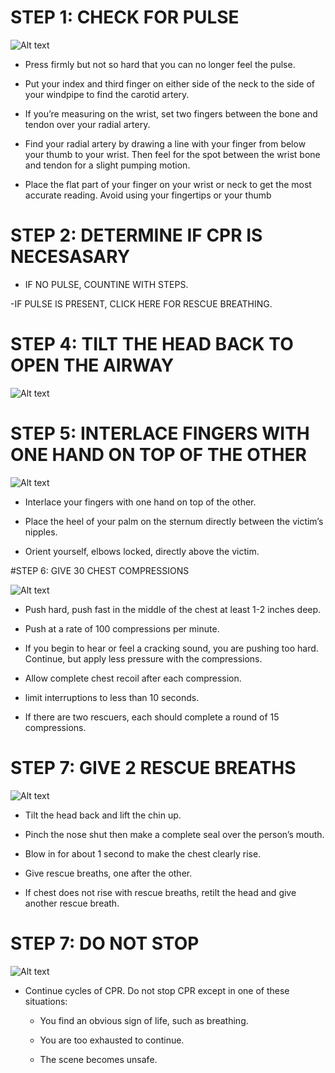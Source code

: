 # STEP 1: CHECK FOR PULSE

![Alt text](\Images\AdultShock\adultShock7.jpg)

-  Press firmly but not so hard that you can no longer feel the pulse. 

-  Put your index and third finger on either side of the neck to the side of your windpipe to find the carotid artery.

- If you’re measuring on the wrist, set two fingers between the bone and tendon over your radial artery.

- Find your radial artery by drawing a line with your finger from below your thumb to your wrist. Then feel for the spot between the wrist bone and tendon for a slight pumping motion.

- Place the flat part of your finger on your wrist or neck to get the most accurate reading. Avoid using your fingertips or your thumb

# STEP 2: DETERMINE IF CPR IS NECESASARY

- IF NO PULSE, COUNTINE WITH STEPS.

-IF PULSE IS PRESENT, CLICK HERE FOR RESCUE BREATHING.

# STEP 4: TILT THE HEAD BACK TO OPEN THE AIRWAY

![Alt text](\Images\AdultCPR\adultCPR14.jpg)

# STEP 5: INTERLACE FINGERS WITH ONE HAND ON TOP OF THE OTHER

![Alt text](\Images\AdultCPR\adultCPR15.jpg)

- Interlace your fingers with one hand on top of the other. 

- Place the heel of your palm on the sternum directly between the victim’s nipples.

- Orient yourself, elbows locked, directly above the victim.

#STEP 6: GIVE 30 CHEST COMPRESSIONS

![Alt text](\Images\AdultCPR\adultCPR16.jpg)

- Push hard, push fast in the middle of the chest at least 1-2 inches deep. 

- Push at a rate of 100 compressions per minute.

- If you begin to hear or feel a cracking sound, you are pushing too hard. Continue, but apply less pressure with the compressions.

- Allow complete chest recoil after each compression.

- limit interruptions to less than 10 seconds.

- If there are two rescuers, each should complete a round of 15 compressions.

# STEP 7: GIVE 2 RESCUE BREATHS

![Alt text](\Images\AdultCPR\adultCPR9.jpg)

- Tilt the head back and lift the chin up.

- Pinch the nose shut then make a complete seal over the person’s mouth.

- Blow in for about 1 second to make the
chest clearly rise.

- Give rescue breaths, one after the other.

- If chest does not rise with rescue breaths, retilt the head and give another rescue breath.

# STEP 7: DO NOT STOP

![Alt text](\Images\AdultCPR\adultCPR12.jpg)

- Continue cycles of CPR. Do not stop CPR except in one of these situations:

    - You find an obvious sign of life,    such as breathing.

    - You are too exhausted to continue.

    - The scene becomes unsafe.

